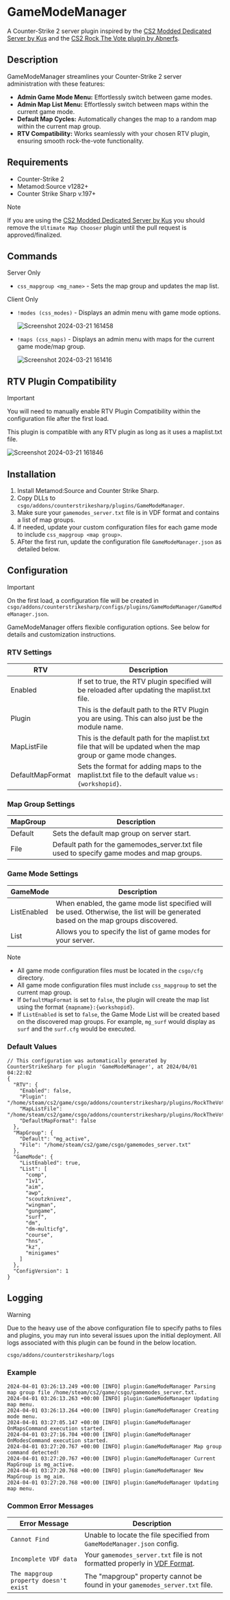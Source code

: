 # GameModeManager
A Counter-Strike 2 server plugin inspired by the [CS2 Modded Dedicated Server by Kus](https://github.com/kus/cs2-modded-server) and the [CS2 Rock The Vote plugin by Abnerfs](https://github.com/abnerfs/cs2-rockthevote).

## Description
GameModeManager streamlines your Counter-Strike 2 server administration with these features:

- **Admin Game Mode Menu:** Effortlessly switch between game modes.
- **Admin Map List Menu:** Effortlessly switch between maps within the current game mode.
- **Default Map Cycles:** Automatically changes the map to a random map within the current map group.
- **RTV Compatibility:** Works seamlessly with your chosen RTV plugin, ensuring smooth rock-the-vote functionality.

## Requirements
- Counter-Strike 2
- Metamod:Source v1282+
- Counter Strike Sharp v.197+

> [!NOTE]
> If you are using the [CS2 Modded Dedicated Server by Kus](https://github.com/kus/cs2-modded-server) you should remove the `Ultimate Map Chooser` plugin until the pull request is approved/finalized.

## Commands

Server Only
- `css_mapgroup <mg_name>` - Sets the map group and updates the map list.

Client Only
- `!modes (css_modes)` - Displays an admin menu with game mode options.

  ![Screenshot 2024-03-21 161458](https://github.com/nickj609/GameModeManager/assets/32173425/db33fe48-21f3-455c-9987-5406fca99c4f)

- `!maps (css_maps)` - Displays an admin menu with maps for the current game mode/map group.

  ![Screenshot 2024-03-21 161416](https://github.com/nickj609/GameModeManager/assets/32173425/f9c193b0-2ad3-4fa1-8a83-eaac812d2f21)

## RTV Plugin Compatibility

> [!IMPORTANT]
> You will need to manually enable RTV Plugin Compatibility within the configuration file after the first load.

This plugin is compatible with any RTV plugin as long as it uses a maplist.txt file.

![Screenshot 2024-03-21 161846](https://github.com/nickj609/GameModeManager/assets/32173425/1e291efb-fe7f-4f0d-bb2c-e21d042bd153)

## Installation
1. Install Metamod:Source and Counter Strike Sharp.
2. Copy DLLs to `csgo/addons/counterstrikesharp/plugins/GameModeManager`.
3. Make sure your `gamemodes_server.txt` file is in VDF format and contains a list of map groups.
4. If needed, update your custom configuration files for each game mode to include `css_mapgroup <map group>`.
5. AFter the first run, update the configuration file `GameModeManager.json` as detailed below.

## Configuration
> [!IMPORTANT]
> On the first load, a configuration file will be created in `csgo/addons/counterstrikesharp/configs/plugins/GameModeManager/GameModeManager.json`.

GameModeManager offers flexible configuration options. See below for details and customization instructions.

### RTV Settings
| RTV                 | Description                                                                                                                               |
| ------------------- | ----------------------------------------------------------------------------------------------------------------------------------------- | 
| Enabled             | If set to true, the RTV plugin specified will be reloaded after updating the maplist.txt file.                                            | 
| Plugin              | This is the default path to the RTV Plugin you are using. This can also just be the module name.                                          | 
| MapListFile         | This is the default path for the maplist.txt file that will be updated when the map group or game mode changes.                           | 
| DefaultMapFormat    | Sets the format for adding maps to the maplist.txt file to the default value `ws:{workshopid}`.                                           |

### Map Group Settings
| MapGroup            | Description                                                                                                                               |
| ------------------- | ----------------------------------------------------------------------------------------------------------------------------------------- |
| Default             | Sets the default map group on server start.                                                                                               | 
| File                | Default path for the gamemodes_server.txt file used to specify game modes and map groups.                                                 |     

### Game Mode Settings
| GameMode              | Description                                                                                                                             |
| ------------------- | ----------------------------------------------------------------------------------------------------------------------------------------- | 
| ListEnabled         | When enabled, the game mode list specified will be used. Otherwise, the list will be generated based on the map groups discovered.        |
| List                | Allows you to specify the list of game modes for your server.                                                                             |     

> [!NOTE]
> - All game mode configuration files must be located in the `csgo/cfg` directory.
> - All game mode configuration files must include `css_mapgroup` to set the current map group.
> - If `DefaultMapFormat` is set to `false`, the plugin will create the map list using the format `{mapname}:{workshopid}`.
> - If `ListEnabled` is set to `false`, the Game Mode List will be created based on the discovered map groups. For example, `mg_surf` would display as `surf` and the `surf.cfg` would be executed. 

### Default Values

```
// This configuration was automatically generated by CounterStrikeSharp for plugin 'GameModeManager', at 2024/04/01 04:22:02
{
  "RTV": {
    "Enabled": false,
    "Plugin": "/home/steam/cs2/game/csgo/addons/counterstrikesharp/plugins/RockTheVote/RockTheVote.dll",
    "MapListFile": "/home/steam/cs2/game/csgo/addons/counterstrikesharp/plugins/RockTheVote/maplist.txt",
    "DefaultMapFormat": false
  },
  "MapGroup": {
    "Default": "mg_active",
    "File": "/home/steam/cs2/game/csgo/gamemodes_server.txt"
  },
  "GameMode": {
    "ListEnabled": true,
    "List": [
      "comp",
      "1v1",
      "aim",
      "awp",
      "scoutzknivez",
      "wingman",
      "gungame",
      "surf",
      "dm",
      "dm-multicfg",
      "course",
      "hns",
      "kz",
      "minigames"
    ]
  },
  "ConfigVersion": 1
}
```

## Logging
>[!WARNING]
> Due to the heavy use of the above configuration file to specify paths to files and plugins, you may run into several issues upon the initial deployment. All logs associated with this plugin can be found in the below location.
> 
> `csgo/addons/counterstrikesharp/logs`

### Example
```
2024-04-01 03:26:13.249 +00:00 [INFO] plugin:GameModeManager Parsing map group file /home/steam/cs2/game/csgo/gamemodes_server.txt.
2024-04-01 03:26:13.263 +00:00 [INFO] plugin:GameModeManager Updating map menu.
2024-04-01 03:26:13.264 +00:00 [INFO] plugin:GameModeManager Creating mode menu.
2024-04-01 03:27:05.147 +00:00 [INFO] plugin:GameModeManager OnMapsCommand execution started.
2024-04-01 03:27:16.704 +00:00 [INFO] plugin:GameModeManager OnModesCommand execution started.
2024-04-01 03:27:20.767 +00:00 [INFO] plugin:GameModeManager Map group command detected!
2024-04-01 03:27:20.767 +00:00 [INFO] plugin:GameModeManager Current MapGroup is mg_active.
2024-04-01 03:27:20.768 +00:00 [INFO] plugin:GameModeManager New MapGroup is mg_aim.
2024-04-01 03:27:20.768 +00:00 [INFO] plugin:GameModeManager Updating map menu.
```

### Common Error Messages
| Error Message                                                  | Description                                                                                                            |
| ---------------------------------------------------------------| ---------------------------------------------------------------------------------------------------------------------- | 
| `Cannot Find`                                                  | Unable to locate the file specified from `GameModeManager.json` config.                                                                       | 
| `Incomplete VDF data`                                          | Your `gamemodes_server.txt` file is not formatted properly in [VDF Format](https://developer.valvesoftware.com/wiki/VDF).| 
| `The mapgroup property doesn't exist`                          | The "mapgroup" property cannot be found in your `gamemodes_server.txt` file.                                           | 
